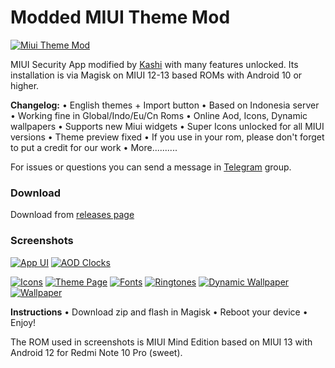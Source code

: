 # Modded MIUI Theme Mod
 
[![Miui Theme Mod](https://64.media.tumblr.com/4a7e8ae7a64daeb03fa30f778af581b3/1d9a1bfdc38053da-45/s540x810/589d92f39c2843698f3e3cae1d9cb50925fa8512.pnj)](https://64.media.tumblr.com/4a7e8ae7a64daeb03fa30f778af581b3/1d9a1bfdc38053da-45/s540x810/589d92f39c2843698f3e3cae1d9cb50925fa8512.pnj)

MIUI Security App modified by [Kashi](https://t.me/kakashi1v1) with many features unlocked.
Its installation is via Magisk on MIUI 12-13 based ROMs with Android 10 or higher.

**Changelog:**
• English themes + Import button
• Based on Indonesia server
• Working fine in Global/Indo/Eu/Cn Roms
• Online Aod, Icons, Dynamic wallpapers
• Supports new Miui widgets
• Super Icons unlocked for all MIUI versions
• Theme preview fixed
• If you use in your rom, please don't forget to put a credit for our work
• More..........

For issues or questions you can send a message in [Telegram](https://t.me/bootloop_discussion) group.


### Download ###

Download from [releases page](https://github.com/Mods-Center/Miui_Theme_Mod/releases)


### Screenshots ###

[![App UI](https://64.media.tumblr.com/9ad571233312be34bcc5100370244fd0/1d9a1bfdc38053da-21/s1280x1920/1c1d09863777d1f6c322ad63be9f5dc239c26630.pnj)](https://64.media.tumblr.com/9ad571233312be34bcc5100370244fd0/1d9a1bfdc38053da-21/s1280x1920/1c1d09863777d1f6c322ad63be9f5dc239c26630.pnj)
[![AOD Clocks](https://64.media.tumblr.com/16c8cc5806863695be1e4f3793f54cd0/1d9a1bfdc38053da-a7/s1280x1920/d0d91e93f73265ff75a3ee581d22c7edaf60e9e1.pnj)](https://64.media.tumblr.com/16c8cc5806863695be1e4f3793f54cd0/1d9a1bfdc38053da-a7/s1280x1920/d0d91e93f73265ff75a3ee581d22c7edaf60e9e1.pnj)

[![Icons](https://64.media.tumblr.com/c2b8964847f687ce90a5e6d917652604/1d9a1bfdc38053da-0e/s1280x1920/9d0d6b0093d39a6231ce5ef8ca540c95a79d26e5.pnj)](https://64.media.tumblr.com/c2b8964847f687ce90a5e6d917652604/1d9a1bfdc38053da-0e/s1280x1920/9d0d6b0093d39a6231ce5ef8ca540c95a79d26e5.pnj)
[![Theme Page](https://64.media.tumblr.com/1d2268b9d497f4a33cdf23184132a47e/1d9a1bfdc38053da-5d/s1280x1920/fa64608da5c1ced828b1ef73085a1bdbbb483e97.pnj)](https://64.media.tumblr.com/1d2268b9d497f4a33cdf23184132a47e/1d9a1bfdc38053da-5d/s1280x1920/fa64608da5c1ced828b1ef73085a1bdbbb483e97.pnj)
[![Fonts](https://64.media.tumblr.com/d56113fa2ba65b7140fd5ec89d0a9270/1d9a1bfdc38053da-67/s1280x1920/2c8a3a137e62974bfc4b608d056fa073af7ad624.pnj)](https://64.media.tumblr.com/d56113fa2ba65b7140fd5ec89d0a9270/1d9a1bfdc38053da-67/s1280x1920/2c8a3a137e62974bfc4b608d056fa073af7ad624.pnj)
[![Ringtones](https://64.media.tumblr.com/fb6cd090665f5b1e8f716bed28d6ef76/1d9a1bfdc38053da-83/s1280x1920/0c34b1f57b3853bd33d9e83616008958ed737f4f.pnj)](https://64.media.tumblr.com/fb6cd090665f5b1e8f716bed28d6ef76/1d9a1bfdc38053da-83/s1280x1920/0c34b1f57b3853bd33d9e83616008958ed737f4f.pnj)
[![Dynamic Wallpaper](https://64.media.tumblr.com/3be23dfe1368f352f660a812b70e2c5c/1d9a1bfdc38053da-06/s1280x1920/6c64ec71faf5a234f25ff8b3b7091939dd033a5e.pnj)](https://64.media.tumblr.com/3be23dfe1368f352f660a812b70e2c5c/1d9a1bfdc38053da-06/s1280x1920/6c64ec71faf5a234f25ff8b3b7091939dd033a5e.pnj)
[![Wallpaper](https://64.media.tumblr.com/aec08df0423a3be84426929f331b7c0c/1d9a1bfdc38053da-c6/s1280x1920/6618490b3e015279dc5a2b2fbc5f2d2a1d244433.pnj)](https://64.media.tumblr.com/aec08df0423a3be84426929f331b7c0c/1d9a1bfdc38053da-c6/s1280x1920/6618490b3e015279dc5a2b2fbc5f2d2a1d244433.pnj)




**Instructions**
• Download zip and flash in Magisk
• Reboot your device
• Enjoy!

The ROM used in screenshots is MIUI Mind Edition based on MIUI 13 with Android 12 for Redmi Note 10 Pro (sweet).

